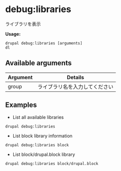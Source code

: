 # debug:libraries
ライブラリを表示

**Usage:**
```
drupal debug:libraries [arguments]
dl
```

## Available arguments
Argument | Details
---------|-------------
group | ライブラリ名を入力してください

## Examples
* List all available libraries
```
drupal debug:libraries
```
* List block library information
```
drupal debug:libraries block
```
* List block/drupal.block library
```
drupal debug:libraries block/drupal.block
```
